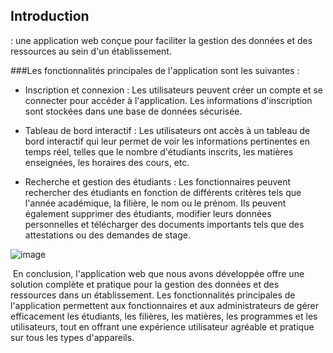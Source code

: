 ## Introduction
: une application web conçue pour faciliter la gestion des données et des ressources au sein d'un établissement.

###Les fonctionnalités principales de l'application sont les suivantes :
 - Inscription et connexion : Les utilisateurs peuvent créer un compte et se connecter pour accéder à l'application. Les informations d'inscription sont stockées dans une base de données sécurisée.
 
 - Tableau de bord interactif : Les utilisateurs ont accès à un tableau de bord interactif qui leur permet de voir les informations pertinentes en temps réel, telles que le nombre d'étudiants inscrits, les matières 
   enseignées, les horaires des cours, etc.
   
- Recherche et gestion des étudiants : Les fonctionnaires peuvent rechercher des étudiants en fonction de différents critères tels que l'année académique, la filière, le nom ou le prénom. Ils peuvent également 
  supprimer des étudiants, modifier leurs données personnelles et télécharger des documents importants tels que des attestations ou des demandes de stage.

 
![image](https://github.com/MohamedBerbouchi/project-gestion-stagiaires/assets/82718864/0db7661b-cdab-4ffb-9780-49cd7257bc1a)

 En conclusion, l'application web que nous avons développée offre une solution complète et pratique pour la gestion des données et des ressources dans un établissement. Les fonctionnalités principales de l'application permettent aux fonctionnaires et aux administrateurs de gérer efficacement les étudiants, les filières, les matières, les programmes et les utilisateurs, tout en offrant une expérience utilisateur agréable et pratique sur tous les types d'appareils.
 
